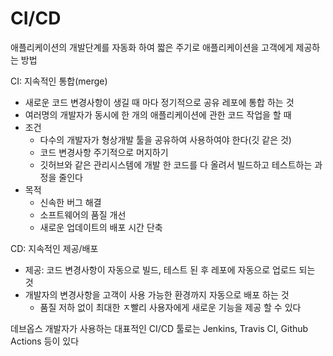 # CI/CD

애플리케이션의 개발단계를 자동화 하여 짧은 주기로 애플리케이션을 고객에게 제공하는 방법

CI: 지속적인 통합(merge)

- 새로운 코드 변경사항이 생길 때 마다 정기적으로  공유 레포에 통합 하는 것
- 여러명의 개발자가 동시에 한 개의 애플리케이션에 관한 코드 작업을 할 때
- 조건
    - 다수의 개발자가 형상개발 툴을 공유하여 사용하여야 한다(깃 같은 것)
    - 코드 변경사항 주기적으로 머지하기
    - 깃허브와 같은 관리시스템에 개발 한 코드를 다 올려서 빌드하고 테스트하는 과정을 줄인다
- 목적
    - 신속한 버그 해결
    - 소프트웨어의 품질 개선
    - 새로운 업데이트의 배포 시간 단축


CD: 지속적인 제공/배포

- 제공: 코드 변경사항이 자동으로 빌드, 테스트 된 후 레포에 자동으로 업로드 되는 것
- 개발자의 변경사항을 고객이 사용 가능한 환경까지 자동으로 배포 하는 것
    - 품질 저하 없이 최대한 ㅈ빨리 사용자에게 새로운 기능을 제공 할 수 있다

데브옵스 개발자가 사용하는 대표적인 CI/CD 툴로는 Jenkins, Travis CI, Github Actions 등이 있다
